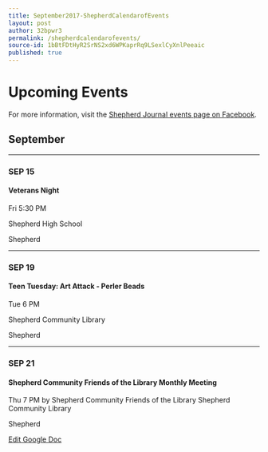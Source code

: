 ```yaml
---
title: September2017-ShepherdCalendarofEvents
layout: post
author: 32bpwr3
permalink: /shepherdcalendarofevents/
source-id: 1bBtFDtHyR2SrNS2xd6WPKaprRq9LSexlCyXnlPeeaic
published: true
---
```

# Upcoming Events

For more information, visit the [Shepherd Journal events page on Facebook](https://www.facebook.com/pg/shepherdjournal/events/).

## September

* * *


### SEP 15

#### Veterans Night

Fri 5:30 PM

Shepherd High School

Shepherd

* * *


### SEP 19

#### Teen Tuesday: Art Attack - Perler Beads

Tue 6 PM

Shepherd Community Library

Shepherd

* * *


### SEP 21

#### Shepherd Community Friends of the Library Monthly Meeting

Thu 7 PM by Shepherd Community Friends of the Library Shepherd Community Library

Shepherd

[Edit Google Doc](https://docs.google.com/document/d/1bBtFDtHyR2SrNS2xd6WPKaprRq9LSexlCyXnlPeeaic/edit?usp=sharing)


